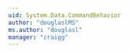 ```yaml
---
uid: System.Data.CommandBehavior
author: "douglaslMS"
ms.author: "douglasl"
manager: "craigg"
---
```

